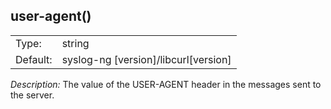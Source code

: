 ---
---
<!-- DISCLAIMER: This file is based on the syslog-ng Open Source Edition documentation https://github.com/balabit/syslog-ng-ose-guides/commit/2f4a52ee61d1ea9ad27cb4f3168b95408fddfdf2 and is used under the terms of The syslog-ng Open Source Edition Documentation License. The file has been modified by Axoflow. -->

## user-agent()

|          |                                          |
| -------- | ---------------------------------------- |
| Type:    | string                                   |
| Default: | syslog-ng [version]/libcurl[version] |

*Description:* The value of the USER-AGENT header in the messages sent to the server.

